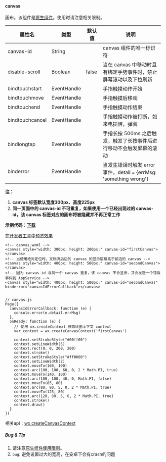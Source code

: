 <!-- https://developers.weixin.qq.com/miniprogram/dev/component/canvas.html -->

#### canvas

画布。该组件是[原生组件](https://developers.weixin.qq.com/miniprogram/dev/component/native-component.html)，使用时请注意相关限制。

  属性名            |  类型          |  默认值  |  说明                                                     
--------------------|----------------|----------|-----------------------------------------------------------
  canvas-id         |  String        |          |  canvas 组件的唯一标识符                                  
  disable-scroll    |  Boolean       |  false   |当在 canvas 中移动时且有绑定手势事件时，禁止屏幕滚动以及下拉刷新
  bindtouchstart    |  EventHandle   |          |  手指触摸动作开始                                         
  bindtouchmove     |  EventHandle   |          |  手指触摸后移动                                           
  bindtouchend      |  EventHandle   |          |  手指触摸动作结束                                         
  bindtouchcancel   |  EventHandle   |          |  手指触摸动作被打断，如来电提醒，弹窗                     
  bindlongtap       |  EventHandle   |          |手指长按 500ms 之后触发，触发了长按事件后进行移动不会触发屏幕的滚动
  binderror         |  EventHandle   |          |当发生错误时触发 error 事件，detail = {errMsg: 'something wrong'}

**注：**

1.  **canvas 标签默认宽度300px、高度225px**
2.  **同一页面中的 canvas-id 不可重复，如果使用一个已经出现过的 canvas-id，该 canvas 标签对应的画布将被隐藏并不再正常工作**

**示例代码：[下载](https://developers.weixin.qq.com/miniprogram/dev/demo/api-canvas.zip)**

[在开发者工具中预览效果](wechatide://minicode/oyVplmmG6xYt "在开发者工具中预览效果")

    <!-- canvas.wxml -->
    <canvas style="width: 300px; height: 200px;" canvas-id="firstCanvas"></canvas>
    <!-- 当使用绝对定位时，文档流后边的 canvas 的显示层级高于前边的 canvas -->
    <canvas style="width: 400px; height: 500px;" canvas-id="secondCanvas"></canvas>
    <!-- 因为 canvas-id 与前一个 canvas 重复，该 canvas 不会显示，并会发送一个错误事件到 AppService -->
    <canvas style="width: 400px; height: 500px;" canvas-id="secondCanvas" binderror="canvasIdErrorCallback"></canvas>
    

    // canvas.js
    Page({
      canvasIdErrorCallback: function (e) {
        console.error(e.detail.errMsg)
      },
      onReady: function (e) {
        // 使用 wx.createContext 获取绘图上下文 context
        var context = wx.createCanvasContext('firstCanvas')
        
        context.setStrokeStyle("#00ff00")
        context.setLineWidth(5)
        context.rect(0, 0, 200, 200)
        context.stroke()
        context.setStrokeStyle("#ff0000")
        context.setLineWidth(2)
        context.moveTo(160, 100)
        context.arc(100, 100, 60, 0, 2 * Math.PI, true)
        context.moveTo(140, 100)
        context.arc(100, 100, 40, 0, Math.PI, false)
        context.moveTo(85, 80)
        context.arc(80, 80, 5, 0, 2 * Math.PI, true)
        context.moveTo(125, 80)
        context.arc(120, 80, 5, 0, 2 * Math.PI, true)
        context.stroke()
        context.draw()
      }
    })
    

相关api：[wx.createCanvasContext](https://developers.weixin.qq.com/miniprogram/dev/api/canvas/wx.createCanvasContext.html)

##### Bug & Tip

1.  请注意[原生组件使用限制](https://developers.weixin.qq.com/miniprogram/dev/component/native-component.html#原生组件的使用限制)。
2.  `bug`: 避免设置过大的宽高，在安卓下会有crash的问题
